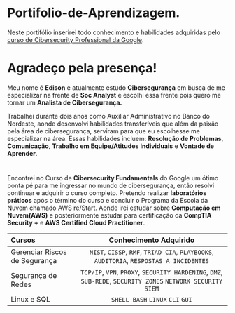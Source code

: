 # Portifolio-de-Aprendizagem.
Neste portifólio inserirei todo conhecimento e habilidades adquiridas pelo [curso de Cibersecurity Professional da Google](https://www.coursera.org/professional-certificates/google-cybersecurity).
##
# Agradeço pela presença!
Meu nome é **Edison** e atualmente estudo **Cibersegurança** em busca de me especializar na frente de **Soc Analyst** e escolhi essa frente pois quero me tornar um **Analista de Cibersegurança.**  

Trabalhei durante dois anos como Auxiliar Administrativo no Banco do Nordeste, aonde desenvolvi habilidades transferíveis que além da paixão pela área de cibersegurança, serviram para que eu escolhesse me especializar na área.
Essas habilidades incluem: **Resolução de Problemas**, **Comunicação**, **Trabalho em Equipe/Atitudes Individuais** e **Vontade de Aprender**.
#
Encontrei no Curso de **Cibersecurity Fundamentals** do Google um ótimo ponta pé para me ingressar no mundo de cibersegurança, então resolvi continuar e adquirir o curso completo.
Pretendo realizar **laboratórios práticos** após o término do curso e concluir o Programa da Escola da Nuvem chamado AWS re/Start. Aonde irei estudar sobre **Computação em Nuvem(AWS)** e posteriormente estudar para certificação da **CompTIA Security +** e **AWS Certified Cloud Practitioner**.
 
| Cursos     | Conhecimento Adquirido|
| :--- |:---:|
| Gerenciar Riscos de Segurança | `NIST`, `CISSP`, `RMF`, `TRIAD CIA`, `PLAYBOOKS`, `AUDITORIA`, `RESPOSTAS A INCIDENTES` |
| Segurança de Redes | `TCP/IP`, `VPN`, `PROXY`, `SECURITY HARDENING`, `DMZ`, `SUB-REDE`, `SECURITY ZONES` `NETWORK SECURITY` `SIEM`|
| Linux e SQL | `SHELL BASH` `LINUX` `CLI` `GUI`|
